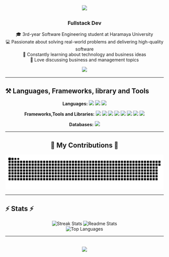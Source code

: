 <div align="center">
<!--  <img align="right" src="https://visitor-badge.laobi.icu/badge?page_id=asm2212.asm2212" /> -->
  
  <h1>
    <img src="https://readme-typing-svg.herokuapp.com/?font=Righteous&size=35&center=true&vCenter=true&width=500&height=70&duration=4000&lines=Hi+There!+👋;+I'm+Asmare+Admasu!;" />
  </h1>
  
  <h3>  Fullstack Dev</h3>
  
  <p>
    🎓 3rd-year Software Engineering student at Haramaya University<br>
    💻 Passionate about solving real-world problems and delivering high-quality software<br>
    🚀 Constantly learning about technology and business ideas<br>
    💼 Love discussing business and management topics
  </p>
  
  <a href="mailto:asmareadmasu0@gmail.com">
    <img src="https://img.shields.io/badge/Gmail-333333?style=for-the-badge&logo=gmail&logoColor=red" />
  </a>
</div>

<hr/>

## ⚒️ Languages, Frameworks, library and Tools
<div align="center">
  <strong>Languages:</strong> 
  <img src="https://img.shields.io/badge/JavaScript-F7DF1E?style=flat-square&logo=javascript&logoColor=black" />
  <img src="https://img.shields.io/badge/TypeScript-007ACC?style=flat-square&logo=typescript&logoColor=white" />
  <img src="https://img.shields.io/badge/Dart-0175C2?style=flat-square&logo=dart&logoColor=white" /><br>
  
  <strong>Frameworks,Tools and Libraries:</strong> 
  <img src="https://img.shields.io/badge/Next.js-000000?style=flat-square&logo=next.js&logoColor=white" />
  <img src="https://img.shields.io/badge/Express-000000?style=flat-square&logo=express&logoColor=white" />
  <img src="https://img.shields.io/badge/Flutter-02569B?style=flat-square&logo=flutter&logoColor=white" />
  <img src="https://img.shields.io/badge/Tailwind_CSS-38B2AC?style=flat-square&logo=tailwind-css&logoColor=white" />
  <img src="https://img.shields.io/badge/VS_Code-007ACC?style=flat-square&logo=visual-studio-code&logoColor=white" />
  <img src="https://img.shields.io/badge/Git-GitHub-F05032?style=flat-square&logo=git&logoColor=white" />
  <img src="https://img.shields.io/badge/Postman-FF6C37?style=flat-square&logo=postman&logoColor=white" />
  <img src="https://img.shields.io/badge/Vercel-000000?style=flat-square&logo=vercel&logoColor=white" /><br>
  
  <strong>Databases:</strong> 
  <img src="https://img.shields.io/badge/MongoDB-47A248?style=flat-square&logo=mongodb&logoColor=white" />

  
</div>

<hr/>

<div align="center">
  <h2>🐍 My Contributions 🐍</h2>
  <img alt="snake eating my contributions" src="https://raw.githubusercontent.com/asm2212/asm2212/main/github-contribution-grid-snake.svg" />
</div>

<hr/>

## ⚡ Stats ⚡
<div align="center">
  <img width="390" src="https://github-readme-streak-stats.herokuapp.com/?user=asm2212&theme=react&border_radius=10" alt="Streak Stats">
  <img width="390" src="https://github-readme-stats.vercel.app/api?username=asm2212&count_private=true&show_icons=true&theme=react&rank_icon=github&border_radius=10" alt="Readme Stats">
  <br>
  <img width="325" src="https://github-readme-stats.vercel.app/api/top-langs/?username=asm2212&hide=HTML&langs_count=8&layout=compact&theme=react&border_radius=10&exclude_repo=github-readme-stats" alt="Top Languages">
</div>

<hr/>

<div align="center">
  <h2>
    <img src="https://readme.typing.svg.herokuapp.com?font=Righteous&size=35&center=true&vCenter=true&width=500&height=70&lines=Thanks+for+visiting+my+profile!;Hope+you+enjoyed+exploring+my+work!;Feel+free+to+reach+out+for+collaboration+or+just+to+say+hi!&duration=4000">
  </h2>
</div>

